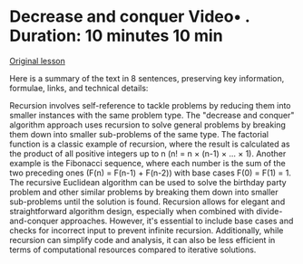 # Decrease and conquer Video• . Duration: 10 minutes 10 min

[Original lesson](https://www.coursera.org/learn/uol-algorithms-and-data-structures-1/lecture/3UVTm/decrease-and-conquer)

Here is a summary of the text in 8 sentences, preserving key information, formulae, links, and technical details:

Recursion involves self-reference to tackle problems by reducing them into smaller instances with the same problem type. The "decrease and conquer" algorithm approach uses recursion to solve general problems by breaking them down into smaller sub-problems of the same type. The factorial function is a classic example of recursion, where the result is calculated as the product of all positive integers up to n (n! = n × (n-1) × ... × 1). Another example is the Fibonacci sequence, where each number is the sum of the two preceding ones (F(n) = F(n-1) + F(n-2)) with base cases F(0) = F(1) = 1. The recursive Euclidean algorithm can be used to solve the birthday party problem and other similar problems by breaking them down into smaller sub-problems until the solution is found. Recursion allows for elegant and straightforward algorithm design, especially when combined with divide-and-conquer approaches. However, it's essential to include base cases and checks for incorrect input to prevent infinite recursion. Additionally, while recursion can simplify code and analysis, it can also be less efficient in terms of computational resources compared to iterative solutions.

